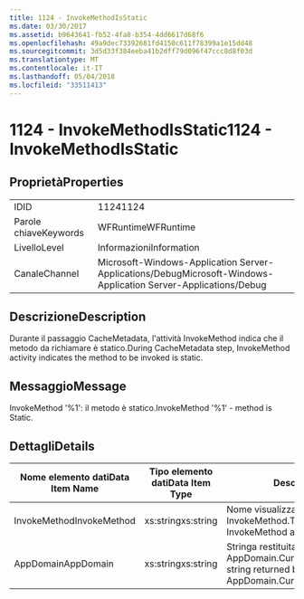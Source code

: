 ```yaml
---
title: 1124 - InvokeMethodIsStatic
ms.date: 03/30/2017
ms.assetid: b9643641-fb52-4fa8-b354-4dd6617d68f6
ms.openlocfilehash: 49a9dec73392681fd4150c611f78399a1e15dd48
ms.sourcegitcommit: 3d5d33f384eeba41b2dff79d096f47ccc8d8f03d
ms.translationtype: MT
ms.contentlocale: it-IT
ms.lasthandoff: 05/04/2018
ms.locfileid: "33511413"
---
```

# <a name="1124---invokemethodisstatic"></a><span data-ttu-id="a9600-102">1124 - InvokeMethodIsStatic</span><span class="sxs-lookup"><span data-stu-id="a9600-102">1124 - InvokeMethodIsStatic</span></span>
## <a name="properties"></a><span data-ttu-id="a9600-103">Proprietà</span><span class="sxs-lookup"><span data-stu-id="a9600-103">Properties</span></span>  
  
|||  
|-|-|  
|<span data-ttu-id="a9600-104">ID</span><span class="sxs-lookup"><span data-stu-id="a9600-104">ID</span></span>|<span data-ttu-id="a9600-105">1124</span><span class="sxs-lookup"><span data-stu-id="a9600-105">1124</span></span>|  
|<span data-ttu-id="a9600-106">Parole chiave</span><span class="sxs-lookup"><span data-stu-id="a9600-106">Keywords</span></span>|<span data-ttu-id="a9600-107">WFRuntime</span><span class="sxs-lookup"><span data-stu-id="a9600-107">WFRuntime</span></span>|  
|<span data-ttu-id="a9600-108">Livello</span><span class="sxs-lookup"><span data-stu-id="a9600-108">Level</span></span>|<span data-ttu-id="a9600-109">Informazioni</span><span class="sxs-lookup"><span data-stu-id="a9600-109">Information</span></span>|  
|<span data-ttu-id="a9600-110">Canale</span><span class="sxs-lookup"><span data-stu-id="a9600-110">Channel</span></span>|<span data-ttu-id="a9600-111">Microsoft-Windows-Application Server-Applications/Debug</span><span class="sxs-lookup"><span data-stu-id="a9600-111">Microsoft-Windows-Application Server-Applications/Debug</span></span>|  
  
## <a name="description"></a><span data-ttu-id="a9600-112">Descrizione</span><span class="sxs-lookup"><span data-stu-id="a9600-112">Description</span></span>  
 <span data-ttu-id="a9600-113">Durante il passaggio CacheMetadata, l'attività InvokeMethod indica che il metodo da richiamare è statico.</span><span class="sxs-lookup"><span data-stu-id="a9600-113">During CacheMetadata step, InvokeMethod activity indicates the method to be invoked is static.</span></span>  
  
## <a name="message"></a><span data-ttu-id="a9600-114">Messaggio</span><span class="sxs-lookup"><span data-stu-id="a9600-114">Message</span></span>  
 <span data-ttu-id="a9600-115">InvokeMethod '%1': il metodo è statico.</span><span class="sxs-lookup"><span data-stu-id="a9600-115">InvokeMethod '%1' - method is Static.</span></span>  
  
## <a name="details"></a><span data-ttu-id="a9600-116">Dettagli</span><span class="sxs-lookup"><span data-stu-id="a9600-116">Details</span></span>  
  
|<span data-ttu-id="a9600-117">Nome elemento dati</span><span class="sxs-lookup"><span data-stu-id="a9600-117">Data Item Name</span></span>|<span data-ttu-id="a9600-118">Tipo elemento dati</span><span class="sxs-lookup"><span data-stu-id="a9600-118">Data Item Type</span></span>|<span data-ttu-id="a9600-119">Descrizione</span><span class="sxs-lookup"><span data-stu-id="a9600-119">Description</span></span>|  
|--------------------|--------------------|-----------------|  
|<span data-ttu-id="a9600-120">InvokeMethod</span><span class="sxs-lookup"><span data-stu-id="a9600-120">InvokeMethod</span></span>|<span data-ttu-id="a9600-121">xs:string</span><span class="sxs-lookup"><span data-stu-id="a9600-121">xs:string</span></span>|<span data-ttu-id="a9600-122">Nome visualizzato dell'attività InvokeMethod.</span><span class="sxs-lookup"><span data-stu-id="a9600-122">The display name of the InvokeMethod activity.</span></span>|  
|<span data-ttu-id="a9600-123">AppDomain</span><span class="sxs-lookup"><span data-stu-id="a9600-123">AppDomain</span></span>|<span data-ttu-id="a9600-124">xs:string</span><span class="sxs-lookup"><span data-stu-id="a9600-124">xs:string</span></span>|<span data-ttu-id="a9600-125">Stringa restituita da AppDomain.CurrentDomain.FriendlyName.</span><span class="sxs-lookup"><span data-stu-id="a9600-125">The string returned by AppDomain.CurrentDomain.FriendlyName.</span></span>|
